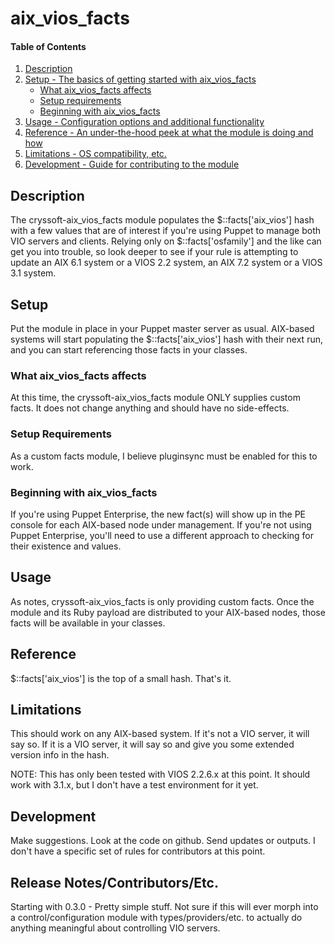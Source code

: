 # aix_vios_facts

#### Table of Contents

1. [Description](#description)
1. [Setup - The basics of getting started with aix_vios_facts](#setup)
    * [What aix_vios_facts affects](#what-aix_vios_facts-affects)
    * [Setup requirements](#setup-requirements)
    * [Beginning with aix_vios_facts](#beginning-with-aix_vios_facts)
1. [Usage - Configuration options and additional functionality](#usage)
1. [Reference - An under-the-hood peek at what the module is doing and how](#reference)
1. [Limitations - OS compatibility, etc.](#limitations)
1. [Development - Guide for contributing to the module](#development)

## Description

The cryssoft-aix_vios_facts module populates the $::facts['aix_vios'] hash with 
a few values that are of interest if you're using Puppet to manage both VIO
servers and clients.  Relying only on $::facts['osfamily'] and the like can get
you into trouble, so look deeper to see if your rule is attempting to update
an AIX 6.1 system or a VIOS 2.2 system, an AIX 7.2 system or a VIOS 3.1 system.

## Setup

Put the module in place in your Puppet master server as usual.  AIX-based systems
will start populating the $::facts['aix_vios'] hash with their next run, and you
can start referencing those facts in your classes.

### What aix_vios_facts affects

At this time, the cryssoft-aix_vios_facts module ONLY supplies custom facts.  It 
does not change anything and should have no side-effects.

### Setup Requirements

As a custom facts module, I believe pluginsync must be enabled for this to work.

### Beginning with aix_vios_facts

If you're using Puppet Enterprise, the new fact(s) will show up in the PE console
for each AIX-based node under management.  If you're not using Puppet Enterprise,
you'll need to use a different approach to checking for their existence and values.

## Usage

As notes, cryssoft-aix_vios_facts is only providing custom facts.  Once the module
and its Ruby payload are distributed to your AIX-based nodes, those facts will be
available in your classes.

## Reference

$::facts['aix_vios'] is the top of a small hash.  That's it.

## Limitations

This should work on any AIX-based system.  If it's not a VIO server, it will say so.
If it is a VIO server, it will say so and give you some extended version info in the
hash.

NOTE:  This has only been tested with VIOS 2.2.6.x at this point.  It should work
with 3.1.x, but I don't have a test environment for it yet.

## Development

Make suggestions.  Look at the code on github.  Send updates or outputs.  I don't have
a specific set of rules for contributors at this point.

## Release Notes/Contributors/Etc.

Starting with 0.3.0 - Pretty simple stuff.  Not sure if this will ever morph into a
control/configuration module with types/providers/etc. to actually do anything 
meaningful about controlling VIO servers.
